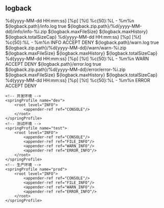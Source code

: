 logback
---

<?xml version="1.0" encoding="UTF-8"?>
<configuration scan="true">
    <property resource="log/logback.properties"/>
    <!-- 控制台日志配置 -->
    <appender name="CONSOLE" class="ch.qos.logback.core.ConsoleAppender">
        <layout class="ch.qos.logback.classic.PatternLayout">
            <pattern>%d{yyyy-MM-dd HH:mm:ss} [%p] [%t] %c{50}:%L - %m%n</pattern>
        </layout>
    </appender>
    <!-- info级别日志控制 -->
    <appender name="FILE_INFO" class="ch.qos.logback.core.rolling.RollingFileAppender">
        <file>${logback.path}/info.log</file>
        <append>true</append>
        <rollingPolicy class="ch.qos.logback.core.rolling.SizeAndTimeBasedRollingPolicy">
            <fileNamePattern>${logback.zip.path}/%d{yyyy-MM-dd}/info/info-%i.zip</fileNamePattern>
            <maxFileSize>${logback.maxFileSize}</maxFileSize>
            <maxHistory>${logback.maxHistory}</maxHistory>
            <totalSizeCap>${logback.totalSizeCap}</totalSizeCap>
        </rollingPolicy>
        <layout class="ch.qos.logback.classic.PatternLayout">
            <pattern>%d{yyyy-MM-dd HH:mm:ss} [%p] [%t] %c{50}:%L - %m%n</pattern>
        </layout>
        <filter class="ch.qos.logback.classic.filter.LevelFilter">
            <level>INFO</level>
            <onMatch>ACCEPT</onMatch>
            <onMismatch>DENY</onMismatch>
        </filter>
    </appender>
    <!-- warn级别日志控制 -->
    <appender name="WARN_INFO" class="ch.qos.logback.core.rolling.RollingFileAppender">
        <file>${logback.path}/warn.log</file>
        <append>true</append>
        <rollingPolicy class="ch.qos.logback.core.rolling.SizeAndTimeBasedRollingPolicy">
            <fileNamePattern>${logback.zip.path}/%d{yyyy-MM-dd}/warn/warn-%i.zip</fileNamePattern>
            <maxFileSize>${logback.maxFileSize}</maxFileSize>
            <maxHistory>${logback.maxHistory}</maxHistory>
            <totalSizeCap>${logback.totalSizeCap}</totalSizeCap>
        </rollingPolicy>
        <layout class="ch.qos.logback.classic.PatternLayout">
            <pattern>%d{yyyy-MM-dd HH:mm:ss} [%p] [%t] %c{50}:%L - %m%n</pattern>
        </layout>
        <filter class="ch.qos.logback.classic.filter.LevelFilter">
            <level>WARN</level>
            <onMatch>ACCEPT</onMatch>
            <onMismatch>DENY</onMismatch>
        </filter>
    </appender>
    <!-- ERROR级别日志控制 -->
    <appender name="ERROR_INFO" class="ch.qos.logback.core.rolling.RollingFileAppender">
        <file>${logback.path}/error.log</file>
        <append>true</append>
        <rollingPolicy class="ch.qos.logback.core.rolling.SizeAndTimeBasedRollingPolicy">
            <fileNamePattern>${logback.zip.path}/%d{yyyy-MM-dd}/error/error-%i.zip</fileNamePattern>
            <maxFileSize>${logback.maxFileSize}</maxFileSize>
            <maxHistory>${logback.maxHistory}</maxHistory>
            <totalSizeCap>${logback.totalSizeCap}</totalSizeCap>
        </rollingPolicy>
        <layout class="ch.qos.logback.classic.PatternLayout">
            <pattern>%d{yyyy-MM-dd HH:mm:ss} [%p] [%t] %c{50}:%L - %m%n</pattern>
        </layout>
        <filter class="ch.qos.logback.classic.filter.LevelFilter">
            <level>ERROR</level>
            <onMatch>ACCEPT</onMatch>
            <onMismatch>DENY</onMismatch>
        </filter>
    </appender>

    <!-- 开发环境 -->
    <springProfile name="dev">
        <root level="INFO">
            <appender-ref ref="CONSOLE"/>
        </root>
    </springProfile>
    <!-- 测试环境 -->
    <springProfile name="test">
        <root level="INFO">
            <appender-ref ref="CONSOLE"/>
            <appender-ref ref="FILE_INFO"/>
            <appender-ref ref="WARN_INFO"/>
            <appender-ref ref="ERROR_INFO"/>
        </root>
    </springProfile>
    <!-- 生产环境 -->
    <springProfile name="prod">
        <root level="INFO">
            <appender-ref ref="CONSOLE"/>
            <appender-ref ref="FILE_INFO"/>
            <appender-ref ref="WARN_INFO"/>
            <appender-ref ref="ERROR_INFO"/>
        </root>
    </springProfile>

</configuration>

